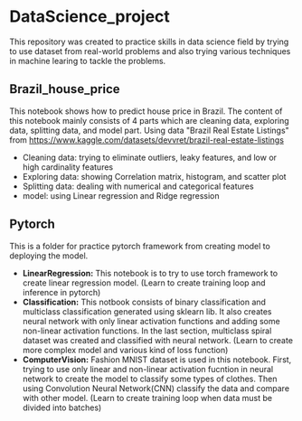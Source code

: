 # DataScience_project

This repository was created to practice skills in data science field by trying to use dataset from real-world problems and also trying various techniques in machine learing to tackle the problems.  

## Brazil_house_price
This notebook shows how to predict house price in Brazil. The content of this notebook mainly consists of 4 parts which are cleaning data, exploring data, splitting data, and model part. Using data "Brazil Real Estate Listings" from https://www.kaggle.com/datasets/devvret/brazil-real-estate-listings
* Cleaning data: trying to eliminate outliers, leaky features, and low or high cardinality features
* Exploring data: showing Correlation matrix, histogram, and scatter plot
* Splitting data: dealing with numerical and categorical features
* model: using Linear regression and Ridge regression

## Pytorch
This is a folder for practice pytorch framework from creating model to deploying the model.
* **LinearRegression:** This notebook is to try to use torch framework to create linear regression model. (Learn to create training loop and inference in pytorch)
* **Classification:** This notbook consists of binary classification and multiclass classification generated using sklearn lib. It also creates neural network with only linear activation functions and adding some non-linear activation functions. In the last section, multiclass spiral dataset was created and classified with neural network. (Learn to create more complex model and various kind of loss function)
* **ComputerVision:** Fashion MNIST dataset is used in this notebook. First, trying to use only linear and non-linear activation fucntion in neural network to create the model to classify some types of clothes. Then using Convolution Neural Network(CNN) classify the data and compare with other model. (Learn to create training loop when data must be divided into batches)
